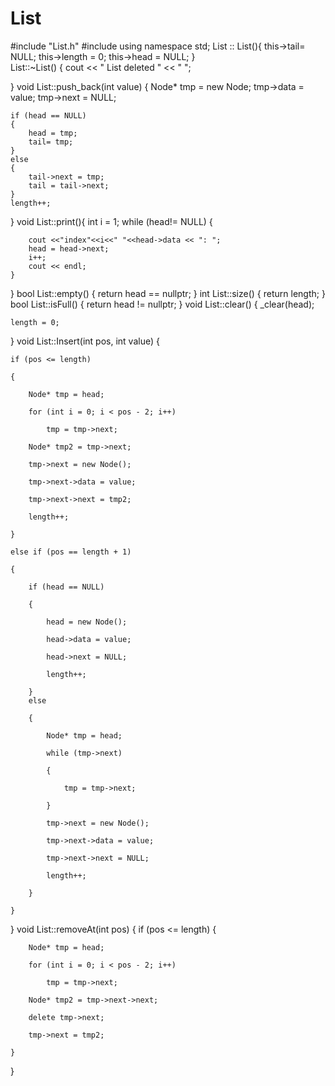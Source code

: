 # List
  #include "List.h"
#include <iostream>
using namespace std;
List :: List(){
	this->tail= NULL;
	this->length = 0;
	this->head = NULL;
}  
List::~List()
{
	cout << " List deleted " << " ";

}
void List::push_back(int value)
{
	Node* tmp = new Node;
	tmp->data = value;
	tmp->next = NULL;

	if (head == NULL)
	{
		head = tmp;
		tail= tmp;
	}
	else
	{
		tail->next = tmp;
		tail = tail->next;
	}
	length++;
}
void  List::print(){
	int i = 1;
	while (head!= NULL)
	{
		
		cout <<"index"<<i<<" "<<head->data << ": ";
		head = head->next;
		i++;
		cout << endl;
	}
 }
bool List::empty()
{
	return head == nullptr;
}
int List::size()
{
	return length;
}
bool List::isFull()
{
	return head != nullptr;
}
void List::clear()
{
	_clear(head);

	length = 0;
}
void List::Insert(int pos, int value)
{


	if (pos <= length)

	{

		Node* tmp = head;

		for (int i = 0; i < pos - 2; i++)

			tmp = tmp->next;

		Node* tmp2 = tmp->next;

		tmp->next = new Node();

		tmp->next->data = value;

		tmp->next->next = tmp2;

		length++;

	}

	else if (pos == length + 1)

	{

		if (head == NULL)

		{

			head = new Node();

			head->data = value;

			head->next = NULL;

			length++;

		}
		else

		{

			Node* tmp = head;

			while (tmp->next)

			{

				tmp = tmp->next;

			}

			tmp->next = new Node();

			tmp->next->data = value;

			tmp->next->next = NULL;

			length++;

		}

	}
}
void List::removeAt(int pos)
{
	if (pos <= length)
	{

		Node* tmp = head;

		for (int i = 0; i < pos - 2; i++)

			tmp = tmp->next;

		Node* tmp2 = tmp->next->next;

		delete tmp->next;

		tmp->next = tmp2;

	}
}
